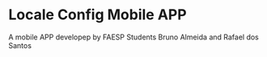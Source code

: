 # Locale Config Mobile APP


A mobile APP developep by FAESP Students Bruno Almeida and Rafael dos Santos

